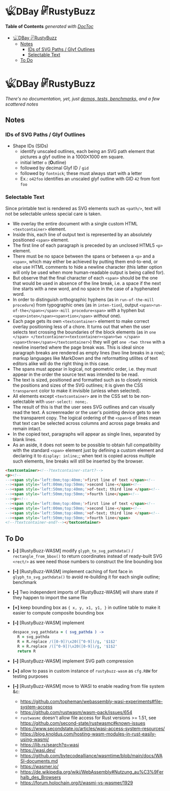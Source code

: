

# 𓆤DBay 𓏞RustyBuzz


<!-- START doctoc generated TOC please keep comment here to allow auto update -->
<!-- DON'T EDIT THIS SECTION, INSTEAD RE-RUN doctoc TO UPDATE -->
**Table of Contents**  *generated with [DocToc](https://github.com/thlorenz/doctoc)*

- [𓆤DBay 𓏞RustyBuzz](#%F0%93%86%A4dbay-%F0%93%8F%9Erustybuzz)
  - [Notes](#notes)
    - [IDs of SVG Paths / Glyf Outlines](#ids-of-svg-paths--glyf-outlines)
    - [Selectable Text](#selectable-text)
  - [To Do](#to-do)

<!-- END doctoc generated TOC please keep comment here to allow auto update -->


# 𓆤DBay 𓏞RustyBuzz

*There's no documentation, yet, just [demos, tests,
benchmarks,](https://github.com/loveencounterflow/hengist/tree/master/dev/dbay-rustybuzz/src) and a few
scattered notes*

## Notes

### IDs of SVG Paths / Glyf Outlines

* Shape IDs (SIDs)
  * identify unscaled outlines, each being an SVG path element that pictures a glyf outline in a 1000⨉1000
    em square.
  * initial letter `o` (**O**utline)
  * followed by decimal Glyf ID / `gid`
  * followed by `fontnick`; these must always start with a letter
  * Ex.: `o42foo` identifies an `u`nscaled glyf outline with GID `42` from font `foo`

### Selectable Text

Since printable text is rendered as SVG elements such as `<path/>`, text will not be selectable
unless special care is taken.

* We overlay the entire document with a single custom HTML `<textcontainer>` element.
* Inside this, each line of output text is represented by an absolutely positioned `<span>` element.
* The first line of each paragraph is preceded by an unclosed HTML5 `<p>` element.
* There must be no space between the spans or between a `<p>` and a `<span>`, which may either be achieved
  by putting them end-to-end, or else use HTML comments to hide a newline character (this latter option will
  only be used when more human-readable output is being called for).
* But observe that the final character of each `<span>` should be the one that would be used in absence of
  the line break, i.e. a space if the next line starts with a new word, and no space in the case of a
  hyphenated word.
* In order to distinguish orthographic hyphens (as in `run-of-the-mill procedure`) from typographic ones (as
  in `inten-tion`), output `<span>run-of-the</span></span>-mill procedure<span>` *with* a hyphen but
  `<span>inten</span><span>tion</span>` *without* one).
* Each page gets its own `<textcontainer>` element to make correct overlay positioning less of a chore. It
  turns out that when the user selects text crossing the boundaries of the block elements (as in `one
  </span> </textcontainer><textcontainer><span>two </span><span>three</span></textcontainer>`) they will get
  `one ⏎two three` with a newline inserted where the page break was. This is ideal since paragraph breaks
  are rendered as empty lines (two line breaks in a row); markup languages like MarkDown and the
  reformatting utilites of text editors alike will do the right thing in this case.
* The spans must appear in logical, not geometric order, i.e. they must appear in the order the source text
  was intended to be read.
* The text is sized, positioned and formatted such as to closely mimick the positions and sizes of the SVG
  outlines; it is given the CSS `transparent` color to make it invisible (unless when selected).
* All elements except `<textcontainer>` are in the CSS set to be non-selectable with `user-select: none;`.
* The result of this is that the user sees SVG outlines and can visually read the text. A screenreader or
  the user's pointing device gets to see the transparent copy. The logical ordering of the `<span>`s of
  lines mean that text can be selected across columns and across page breaks and remain intact.
* In the copied text, paragraphs will appear as single lines, separated by blank lines.
* As an aside, it does not seem to be possible to obtain full compatibility with the standard `<span>`
  element just by defining a custom element and declaring it to `display: inline;`; when text is copied
  across multiple such elements, line breaks will still be inserted by the browser.


```html
<textcontainer><!--?textcontainer-start?-->
<p><!--
--><span style='left:0mm;top:40mm;'>first line of text </span><!--
--><span style='left:00mm;top:50mm;'>second line-</span><!--
--><span style='left:50mm;top:40mm;'>of-text; third line </span><!--
--><span style='left:50mm;top:50mm;'>fourth line</span><!--
--><p><!--
--><span style='left:0mm;top:40mm;'>first line of text </span><!--
--><span style='left:00mm;top:50mm;'>second line-</span><!--
--><span style='left:50mm;top:40mm;'>of-text; third line </span><!--
--><span style='left:50mm;top:50mm;'>fourth line</span>
<!--?textcontainer-end?--></textcontainer>
```

## To Do

* **[–]** [RustyBuzz-WASM] modify `glyph_to_svg_pathdata()` / `rectangle_from_bbox()` to return coordinates
  instead of ready-built SVG `<rect/>` as wee need those numbers to construct the line bounding box
* **[–]** [RustyBuzz-WASM] implement caching of font face in `glyph_to_svg_pathdata()` to avoid re-building
  it for each single outline; benchmark
* **[–]** Two independent imports of [RustyBuzz-WASM] will share state if they happen to import the same
  file
* **[+]** keep bounding box as `{ x, y, x1, y1, }` in outline table to make it easier to compute composite
  bounding box
* **[–]** [RustyBuzz-WASM] implement

  ```coffee
  despace_svg_pathdata = ( svg_pathda ) ->
    R = svg_pathda
    R = R.replace /([0-9])\x20([^0-9])/g, '$1$2'
    R = R.replace /([^0-9])\x20([0-9])/g, '$1$2'
    return R
  ```
* **[–]** [RustyBuzz-WASM] implement SVG path compression
* **[+]** allow to pass in custom instance of `rustybuzz-wasm` as `cfg.RBW` for testing purposes
* **[–]** [RustyBuzz-WASM] move to WASI to enable reading from file system &c:
  * https://github.com/topheman/webassembly-wasi-experiments#file-system-access
  * https://github.com/rustwasm/wasm-pack/issues/654
  * `rustwasmc` doesn't allow file access for Rust versions >= 1.51, see
    https://github.com/second-state/rustwasmc#known-issues
  * https://www.secondstate.io/articles/wasi-access-system-resources/
  * https://blog.knoldus.com/hosting-wasm-modules-in-rust-easily-using-wasmi/
  * https://lib.rs/search?q=wasi
  * https://wasi.dev/
  * https://github.com/bytecodealliance/wasmtime/blob/main/docs/WASI-documents.md
  * https://wasmer.io/
  * https://de.wikipedia.org/wiki/WebAssembly#Nutzung_au%C3%9Ferhalb_des_Browsers
  * https://forum.holochain.org/t/wasmi-vs-wasmer/1929

